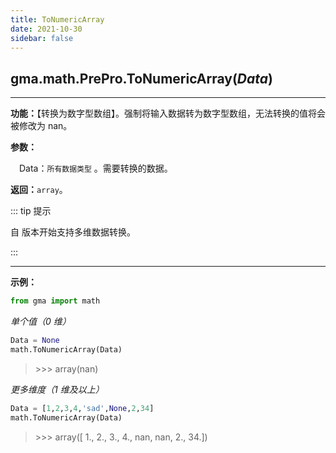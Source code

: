 ```yaml
---
title: ToNumericArray
date: 2021-10-30
sidebar: false
---
```


##  gma.math.PrePro.**ToNumericArray**(*Data*) <Badge text="1.0.6 +"/> 

---

**功能：**【转换为数字型数组】。强制将输入数据转为数字型数组，无法转换的值将会被修改为 nan。

**参数：**

&emsp;Data：`所有数据类型` 。需要转换的数据。

**返回：**`array`。

::: tip 提示

自 <Badge text="1.0.8" vertical='middle'/> 版本开始支持多维数据转换。

::: 


---

**示例：**
```python
from gma import math
```
*单个值（0 维）*

```python
Data = None
math.ToNumericArray(Data)
```
> \>>> array(nan)

*更多维度（1 维及以上）*

```python
Data = [1,2,3,4,'sad',None,2,34]
math.ToNumericArray(Data)
```
> \>>> array([ 1.,  2.,  3.,  4., nan, nan,  2., 34.])





